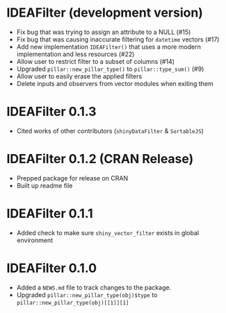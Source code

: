 # IDEAFilter (development version)
* Fix bug that was trying to assign an attribute to a NULL (#15)
* Fix bug that was causing inaccurate filtering for `datetime` vectors (#17)
* Add new implementation `IDEAFilter()` that uses a more modern implementation and less resources (#22)
* Allow user to restrict filter to a subset of columns (#14)
* Upgraded `pillar::new_pillar_type()` to `pillar::type_sum()` (#9)
* Allow user to easily erase the applied filters
* Delete inputs and observers from vector modules when exiting them

# IDEAFilter 0.1.3
* Cited works of other contributors (`shinyDataFilter` & `SortableJS`)

# IDEAFilter 0.1.2 (CRAN Release)

* Prepped package for release on CRAN
* Built up readme file

# IDEAFilter 0.1.1

* Added check to make sure `shiny_vector_filter` exists in global environment

# IDEAFilter 0.1.0

* Added a `NEWS.md` file to track changes to the package.
* Upgraded `pillar::new_pillar_type(obj)$type` to `pillar::new_pillar_type(obj)[[1]][1]`
